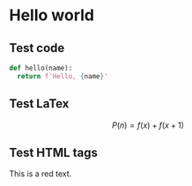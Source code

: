 # Hello world

## Test code

```python
def hello(name):
  return f'Hello, {name}'
```

## Test LaTex

$$
P(n) = f(x) + f(x+1)
$$

## Test HTML tags

This is a red text.

